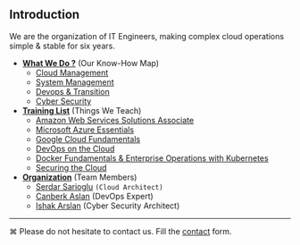 ## Introduction
We are the organization of IT Engineers, making complex cloud operations simple & stable for six years.

* **[What We Do ?](WhatWeDo.md#what-we-do)** (Our Know-How Map)
    * [Cloud Management](WhatWeDo.md#cloud-cloud-management-aws-azure-google-cloud-rackspace-blueocean-ovh)
    * [System Management](WhatWeDo.md#circus_tent-system-management)
    * [Devops & Transition](WhatWeDo.md#octocat-devops--transition)
    * [Cyber Security](WhatWeDo.md#police_car-cyber-security)
* **[Training List](Trainings.md)** (Things We Teach)
    * [Amazon Web Services Solutions Associate](Trainings.md#amazon-web-services-solutions-associate)
    * [Microsoft Azure Essentials](Trainings.md#microsoft-azure-essentials)
    * [Google Cloud Fundamentals](Trainings.md#google-cloud-fundamentals)
    * [DevOps on the Cloud](Trainings.md#devops-on-the-cloud)
    * [Docker Fundamentals & Enterprise Operations with Kubernetes](Trainings.md#docker-fundamentals--ent-op-with-kubernetes)
    * [Securing the Cloud](Trainings.md#securing-the-cloud)
* **[Organization](Resumes)** (Team Members)
    * [Serdar Sarioglu](Resumes/Serdar-Sarioglu.md) `(Cloud Architect)`
    * [Canberk Aslan](Resumes/) (DevOps Expert)
    * [Ishak Arslan](Resumes/) (Cyber Security Architect)
    
----
⌘ Please do not hesitate to contact us. Fill the [contact](https://goo.gl/forms/WNw97mYx4fRonjQl1) form.
